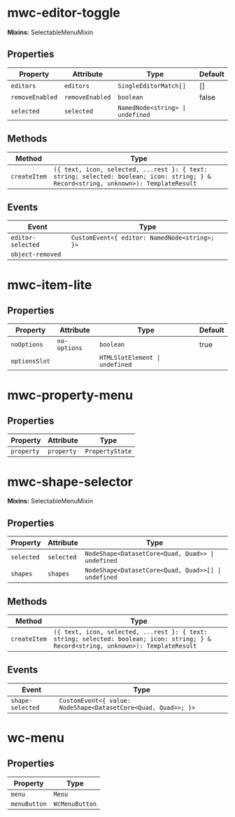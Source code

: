 # mwc-editor-toggle

**Mixins:** SelectableMenuMixin

## Properties

| Property        | Attribute       | Type                             | Default |
|-----------------|-----------------|----------------------------------|---------|
| `editors`       | `editors`       | `SingleEditorMatch[]`            | []      |
| `removeEnabled` | `removeEnabled` | `boolean`                        | false   |
| `selected`      | `selected`      | `NamedNode<string> \| undefined` |         |

## Methods

| Method       | Type                                             |
|--------------|--------------------------------------------------|
| `createItem` | `({ text, icon, selected, ...rest }: { text: string; selected: boolean; icon: string; } & Record<string, unknown>): TemplateResult` |

## Events

| Event             | Type                                          |
|-------------------|-----------------------------------------------|
| `editor-selected` | `CustomEvent<{ editor: NamedNode<string>; }>` |
| `object-removed`  |                                               |


# mwc-item-lite

## Properties

| Property      | Attribute    | Type                           | Default |
|---------------|--------------|--------------------------------|---------|
| `noOptions`   | `no-options` | `boolean`                      | true    |
| `optionsSlot` |              | `HTMLSlotElement \| undefined` |         |


# mwc-property-menu

## Properties

| Property   | Attribute  | Type            |
|------------|------------|-----------------|
| `property` | `property` | `PropertyState` |


# mwc-shape-selector

**Mixins:** SelectableMenuMixin

## Properties

| Property   | Attribute  | Type                                             |
|------------|------------|--------------------------------------------------|
| `selected` | `selected` | `NodeShape<DatasetCore<Quad, Quad>> \| undefined` |
| `shapes`   | `shapes`   | `NodeShape<DatasetCore<Quad, Quad>>[] \| undefined` |

## Methods

| Method       | Type                                             |
|--------------|--------------------------------------------------|
| `createItem` | `({ text, icon, selected, ...rest }: { text: string; selected: boolean; icon: string; } & Record<string, unknown>): TemplateResult` |

## Events

| Event            | Type                                             |
|------------------|--------------------------------------------------|
| `shape-selected` | `CustomEvent<{ value: NodeShape<DatasetCore<Quad, Quad>>; }>` |


# wc-menu

## Properties

| Property     | Type           |
|--------------|----------------|
| `menu`       | `Menu`         |
| `menuButton` | `WcMenuButton` |
